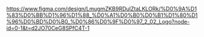 https://www.figma.com/design/LmugmZKB9RDulZtaLKLORk/%D0%9A%D1%83%D0%BB%D1%96%D1%88_%D0%A1%D0%B0%D0%B1%D1%80%D1%96%D0%BD%D0%B0_%D0%86%D0%9F%D0%97_2_02_Logo?node-id=0-1&t=d2JO70CeG8SPfC4T-1
